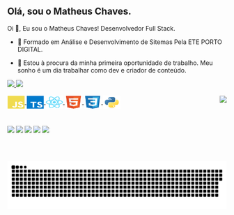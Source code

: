 ## Olá, sou o Matheus Chaves.
<!-- Textinho -->
<p>
  Oi 👋, Eu sou o Matheus Chaves! Desenvolvedor Full Stack.

  - 🌱 Formado em Análise e Desenvolvimento de Sitemas Pela ETE PORTO DIGITAL.

  - 🔭 Estou à procura da minha primeira oportunidade de trabalho. Meu sonho é um dia trabalhar como dev e criador de conteúdo.
</p>
<!-- Github Stats -->
<div>
  <a href = "https://github.com/chxvxxs">
    <img height = "180em" src = "https://github-readme-stats.vercel.app/api?username=chxvxxs&show_icons=true&theme=dark"/>
    <img height = "180em" src = "https://github-readme-stats.vercel.app/api/top-langs/?username=chxvxxs&layout=compact&theme=dark"/>
</div>

<!-- Linguagens -->
<div style="display: inline_block"><br>
  <img align="center" alt="Chaves-Js" height="30" width="40" src="https://raw.githubusercontent.com/devicons/devicon/master/icons/javascript/javascript-plain.svg">
  <img align="center" alt="Chaves-Ts" height="30" width="40" src="https://raw.githubusercontent.com/devicons/devicon/master/icons/typescript/typescript-plain.svg">
  <img align="center" alt="Chaves-React" height="30" width="40" src="https://raw.githubusercontent.com/devicons/devicon/master/icons/react/react-original.svg">
  <img align="center" alt="Chaves-HTML" height="30" width="40" src="https://raw.githubusercontent.com/devicons/devicon/master/icons/html5/html5-original.svg">
  <img align="center" alt="Chaves-CSS" height="30" width="40" src="https://raw.githubusercontent.com/devicons/devicon/master/icons/css3/css3-original.svg">
  <img align="center" alt="Chaves-Python" height="30" width="40" src="https://raw.githubusercontent.com/devicons/devicon/master/icons/python/python-original.svg">
   <!-- Gif -->
<img align="right" height="150" src="https://media.giphy.com/media/eSwGh3YK54JKU/giphy.gif"/>
<!-- Cobrinha -->
</div>
<h1>
</h1>
<div> 
  <a href="https://youtube.com/@chavespjl?si=8ynCQJ7FP98g0cfN" target="_blank"><img src="https://img.shields.io/badge/YouTube-FF0000?style=for-the-badge&logo=youtube&logoColor=white" target="_blank"></a>
  <a href="https://instagram.com/rafaballerini" target="_blank"><img src="https://img.shields.io/badge/-Instagram-%23E4405F?style=for-the-badge&logo=instagram&logoColor=white" target="_blank"></a>
 	<a href="https://www.twitch.tv/rafaballerinii" target="_blank"><img src="https://img.shields.io/badge/Twitch-9146FF?style=for-the-badge&logo=twitch&logoColor=white" target="_blank"></a>
 <a href="https://discord.gg/wagxzStdcR" target="_blank"><img src="https://img.shields.io/badge/Discord-7289DA?style=for-the-badge&logo=discord&logoColor=white" target="_blank"></a> 
  <a href = "mailto:contatorafaballerini@gmail.com"><img src="https://img.shields.io/badge/-Gmail-%23333?style=for-the-badge&logo=gmail&logoColor=white" target="_blank"></a>
<br clear="both">
<img src="https://raw.githubusercontent.com/chxvxxs/chxvxxs/output/snake.svg" alt="Snake animation"/>





